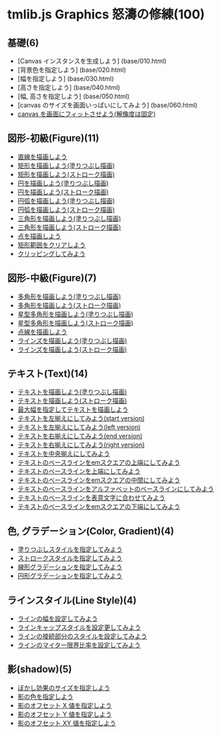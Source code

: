 # tmlib.js Graphics 怒濤の修練(100)


## 基礎(6)
- [Canvas インスタンスを生成しよう]           (base/010.html)
- [背景色を指定しよう]                        (base/020.html)
- [幅を指定しよう]                            (base/030.html)
- [高さを指定しよう]                          (base/040.html)
- [幅, 高さを指定しよう]                      (base/050.html)
- [canvas のサイズを画面いっぱいにしてみよう] (base/060.html)
- [canvas を画面にフィットさせよう(解像度は固定)](base/070.html)


## 図形-初級(Figure)(11)
- [直線を描画しよう](base/010.html)
- [矩形を描画しよう(塗りつぶし描画)](base/010.html)
- [矩形を描画しよう(ストローク描画)](base/010.html)
- [円を描画しよう(塗りつぶし描画)](base/010.html)
- [円を描画しよう(ストローク描画)](base/010.html)
- [円弧を描画しよう(塗りつぶし描画)](base/010.html)
- [円弧を描画しよう(ストローク描画)](base/010.html)
- [三角形を描画しよう(塗りつぶし描画)](base/010.html)
- [三角形を描画しよう(ストローク描画)](base/010.html)
- [点を描画しよう](base/010.html)
- [矩形範囲をクリアしよう](base/010.html)
- [クリッピングしてみよう](base/010.html)


## 図形-中級(Figure)(7)

- [多角形を描画しよう(塗りつぶし描画)](base/010.html)
- [多角形を描画しよう(ストローク描画)](base/010.html)
- [星型多角形を描画しよう(塗りつぶし描画)](base/010.html)
- [星型多角形を描画しよう(ストローク描画)](base/010.html)
- [点線を描画しよう](base/010.html)
- [ラインズを描画しよう(塗りつぶし描画)](base/010.html)
- [ラインズを描画しよう(ストローク描画)](base/010.html)


## テキスト(Text)(14)

- [テキストを描画しよう(塗りつぶし描画)](base/001.html)
- [テキストを描画しよう(ストローク描画)](base/002.html)
- [最大幅を指定してテキストを描画しよう](base/003.html)
- [テキストを左揃えにしてみよう(start version)](base/004.html)
- [テキストを左揃えにしてみよう(left version)](base/005.html)
- [テキストを右揃えにしてみよう(end version)](base/006.html)
- [テキストを右揃えにしてみよう(right version)](base/007.html)
- [テキストを中央揃えにしてみよう](base/008.html)
- [テキストのベースラインをemスクエアの上端にしてみよう](base/009.html)
- [テキストのベースラインを上端にしてみよう](base/010.html)
- [テキストのベースラインをemスクエアの中間にしてみよう](base/011.html)
- [テキストのベースラインをアルファベットのベースラインにしてみよう](base/012.html)
- [テキストのベースラインを表意文字に合わせてみよう](base/013.html)
- [テキストのベースラインをemスクエアの下端にしてみよう](base/014.html)

## 色, グラデーション(Color, Gradient)(4)
- [塗りつぶしスタイルを指定してみよう](base/001.html)
- [ストロークスタイルを指定してみよう](base/002.html)
- [線形グラデーションを指定してみよう](base/003.html)
- [円形グラデーションを指定してみよう](base/004.html)


## ラインスタイル(Line Style)(4)
- [ラインの幅を設定してみよう](base/001.html)
- [ラインキャップスタイルを設定更してみよう](base/002.html)
- [ラインの接続部分のスタイルを設定してみよう](base/003.html)
- [ラインのマイター限界比率を設定してみよう](base/004.html)


## 影(shadow)(5)
- [ぼかし効果のサイズを指定しよう](base/001.html)
- [影の色を指定しよう](base/002.html)
- [影のオフセット X 値を指定しよう](base/003.html)
- [影のオフセット Y 値を指定しよう](base/004.html)
- [影のオフセット XY 値を指定しよう](base/005.html)








